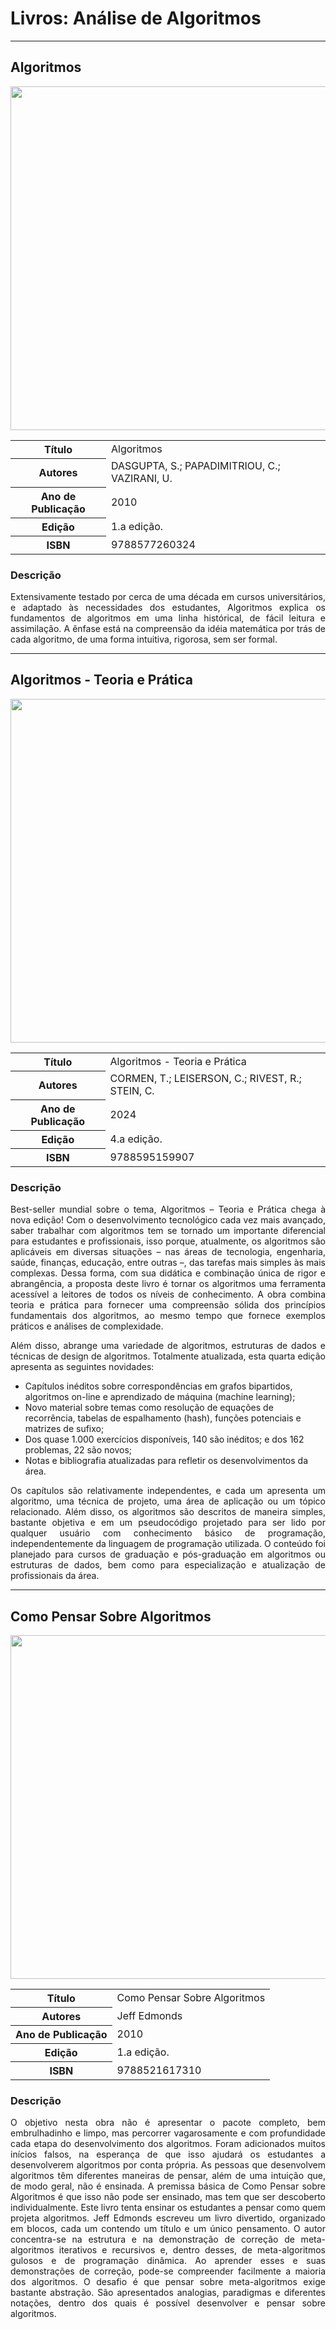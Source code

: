 # Livros: Análise de Algoritmos
<hr>

## Algoritmos

<p align="center">
  <img src="https://github.com/Universidade-Livre/ciencia-da-computacao/assets/30880723/07652450-8e18-4c78-81c8-20d0a18f0d34" width="550px">
</p>

<table align="center">
    <tr>
        <th>Título</th>
        <td>Algoritmos</td>
    </tr>
    <tr>
        <th>Autores</th>
        <td>DASGUPTA, S.; PAPADIMITRIOU, C.; VAZIRANI, U.</td>
    </tr>
    <tr>
        <th>Ano de Publicação</th>
        <td>2010</td>
    </tr>
    <tr>
        <th>Edição</th>
        <td>1.a edição.</td>
    </tr>
    <tr>
        <th>ISBN</th>
        <td>9788577260324</td>
    </tr>
</table>

### Descrição

<p align="justify">
Extensivamente testado por cerca de uma década em cursos universitários, e adaptado às necessidades dos estudantes, Algoritmos explica os fundamentos de algoritmos em uma linha histórical, de fácil leitura e assimilação. A ênfase está na compreensão da idéia matemática por trás de cada algoritmo, de uma forma intuitiva, rigorosa, sem ser formal.
</p>

<hr>

## Algoritmos - Teoria e Prática

<p align="center">
  <img src="https://github.com/Universidade-Livre/ciencia-da-computacao/assets/30880723/3a32e2d5-a292-47e2-b1fe-7fd64c828824" width="550px">
</p>

<table align="center">
    <tr>
        <th>Título</th>
        <td>Algoritmos - Teoria e Prática</td>
    </tr>
    <tr>
        <th>Autores</th>
        <td>CORMEN, T.; LEISERSON, C.; RIVEST, R.; STEIN, C.</td>
    </tr>
    <tr>
        <th>Ano de Publicação</th>
        <td>2024</td>
    </tr>
    <tr>
        <th>Edição</th>
        <td>4.a edição.</td>
    </tr>
    <tr>
        <th>ISBN</th>
        <td>9788595159907</td>
    </tr>
</table>

### Descrição

<p align="justify">
Best-seller mundial sobre o tema, Algoritmos – Teoria e Prática chega à nova edição! Com o desenvolvimento tecnológico cada vez mais avançado, saber trabalhar com algoritmos tem se tornado um importante diferencial para estudantes e profissionais, isso porque, atualmente, os algoritmos são aplicáveis em diversas situações – nas áreas de tecnologia, engenharia, saúde, finanças, educação, entre outras –, das tarefas mais simples às mais complexas. Dessa forma, com sua didática e combinação única de rigor e abrangência, a proposta deste livro é tornar os algoritmos uma ferramenta acessível a leitores de todos os níveis de conhecimento. A obra combina teoria e prática para fornecer uma compreensão sólida dos princípios fundamentais dos algoritmos, ao mesmo tempo que fornece exemplos práticos e análises de complexidade. 
</p>

<p align="justify">
Além disso, abrange uma variedade de algoritmos, estruturas de dados e técnicas de design de algoritmos. Totalmente atualizada, esta quarta edição apresenta as seguintes novidades: 
</p>
<ul>
<li>Capítulos inéditos sobre correspondências em grafos bipartidos, algoritmos on-line e aprendizado de máquina (machine learning);</li>
<li>Novo material sobre temas como resolução de equações de recorrência, tabelas de espalhamento (hash), funções potenciais e matrizes de sufixo;</li>
<li>Dos quase 1.000 exercícios disponíveis, 140 são inéditos; e dos 162 problemas, 22 são novos;</li>
<li>Notas e bibliografia atualizadas para refletir os desenvolvimentos da área.</li>
</ul>

<p align="justify">
Os capítulos são relativamente independentes, e cada um apresenta um algoritmo, uma técnica de projeto, uma área de aplicação ou um tópico relacionado. Além disso, os algoritmos são descritos de maneira simples, bastante objetiva e em um pseudocódigo projetado para ser lido por qualquer usuário com conhecimento básico de programação, independentemente da linguagem de programação utilizada. O conteúdo foi planejado para cursos de graduação e pós-graduação em algoritmos ou estruturas de dados, bem como para especialização e atualização de profissionais da área.
</p>

<hr>

## Como Pensar Sobre Algoritmos

<p align="center">
  <img src="https://github.com/Universidade-Livre/ciencia-da-computacao/assets/30880723/3bc6d1e0-6ded-421c-847d-b85d82e10513" width="550px">
</p>


<table align="center">
    <tr>
        <th>Título</th>
        <td>Como Pensar Sobre Algoritmos</td>
    </tr>
    <tr>
        <th>Autores</th>
        <td>Jeff Edmonds</td>
    </tr>
    <tr>
        <th>Ano de Publicação</th>
        <td>2010</td>
    </tr>
    <tr>
        <th>Edição</th>
        <td>1.a edição.</td>
    </tr>
    <tr>
        <th>ISBN</th>
        <td>9788521617310</td>
    </tr>
</table>

### Descrição

<p align="justify">
O objetivo nesta obra não é apresentar o pacote completo, bem embrulhadinho e limpo, mas percorrer vagarosamente e com profundidade cada etapa do desenvolvimento dos algoritmos. Foram adicionados muitos inícios falsos, na esperança de que isso ajudará os estudantes a desenvolverem algoritmos por conta própria. As pessoas que desenvolvem algoritmos têm diferentes maneiras de pensar, além de uma intuição que, de modo geral, não é ensinada. A premissa básica de Como Pensar sobre Algoritmos é que isso não pode ser ensinado, mas tem que ser descoberto individualmente. Este livro tenta ensinar os estudantes a pensar como quem projeta algoritmos. Jeff Edmonds escreveu um livro divertido, organizado em blocos, cada um contendo um título e um único pensamento. O autor concentra-se na estrutura e na demonstração de correção de meta-algoritmos iterativos e recursivos e, dentro desses, de meta-algoritmos gulosos e de programação dinâmica. Ao aprender esses e suas demonstrações de correção, pode-se compreender facilmente a maioria dos algoritmos. O desafio é que pensar sobre meta-algoritmos exige bastante abstração. São apresentados analogias, paradigmas e diferentes notações, dentro dos quais é possível desenvolver e pensar sobre algoritmos.
</p>
